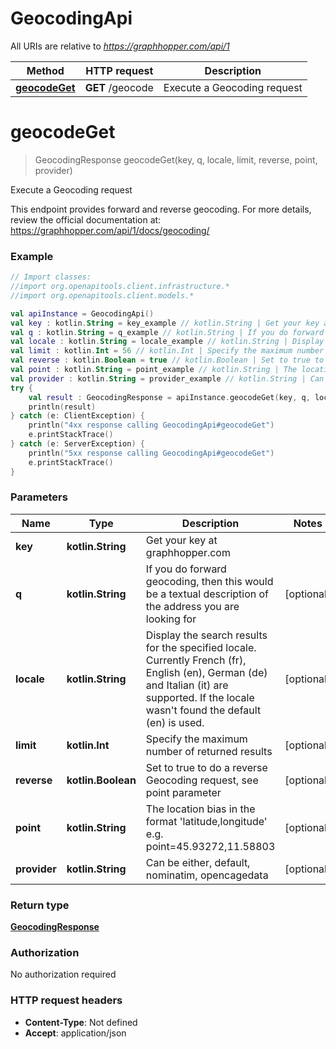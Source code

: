 # GeocodingApi

All URIs are relative to *https://graphhopper.com/api/1*

Method | HTTP request | Description
------------- | ------------- | -------------
[**geocodeGet**](GeocodingApi.md#geocodeGet) | **GET** /geocode | Execute a Geocoding request


<a name="geocodeGet"></a>
# **geocodeGet**
> GeocodingResponse geocodeGet(key, q, locale, limit, reverse, point, provider)

Execute a Geocoding request

This endpoint provides forward and reverse geocoding. For more details, review the official documentation at: https://graphhopper.com/api/1/docs/geocoding/ 

### Example
```kotlin
// Import classes:
//import org.openapitools.client.infrastructure.*
//import org.openapitools.client.models.*

val apiInstance = GeocodingApi()
val key : kotlin.String = key_example // kotlin.String | Get your key at graphhopper.com
val q : kotlin.String = q_example // kotlin.String | If you do forward geocoding, then this would be a textual description of the address you are looking for
val locale : kotlin.String = locale_example // kotlin.String | Display the search results for the specified locale. Currently French (fr), English (en), German (de) and Italian (it) are supported. If the locale wasn't found the default (en) is used.
val limit : kotlin.Int = 56 // kotlin.Int | Specify the maximum number of returned results
val reverse : kotlin.Boolean = true // kotlin.Boolean | Set to true to do a reverse Geocoding request, see point parameter
val point : kotlin.String = point_example // kotlin.String | The location bias in the format 'latitude,longitude' e.g. point=45.93272,11.58803
val provider : kotlin.String = provider_example // kotlin.String | Can be either, default, nominatim, opencagedata
try {
    val result : GeocodingResponse = apiInstance.geocodeGet(key, q, locale, limit, reverse, point, provider)
    println(result)
} catch (e: ClientException) {
    println("4xx response calling GeocodingApi#geocodeGet")
    e.printStackTrace()
} catch (e: ServerException) {
    println("5xx response calling GeocodingApi#geocodeGet")
    e.printStackTrace()
}
```

### Parameters

Name | Type | Description  | Notes
------------- | ------------- | ------------- | -------------
 **key** | **kotlin.String**| Get your key at graphhopper.com |
 **q** | **kotlin.String**| If you do forward geocoding, then this would be a textual description of the address you are looking for | [optional]
 **locale** | **kotlin.String**| Display the search results for the specified locale. Currently French (fr), English (en), German (de) and Italian (it) are supported. If the locale wasn&#39;t found the default (en) is used. | [optional]
 **limit** | **kotlin.Int**| Specify the maximum number of returned results | [optional]
 **reverse** | **kotlin.Boolean**| Set to true to do a reverse Geocoding request, see point parameter | [optional]
 **point** | **kotlin.String**| The location bias in the format &#39;latitude,longitude&#39; e.g. point&#x3D;45.93272,11.58803 | [optional]
 **provider** | **kotlin.String**| Can be either, default, nominatim, opencagedata | [optional]

### Return type

[**GeocodingResponse**](GeocodingResponse.md)

### Authorization

No authorization required

### HTTP request headers

 - **Content-Type**: Not defined
 - **Accept**: application/json

